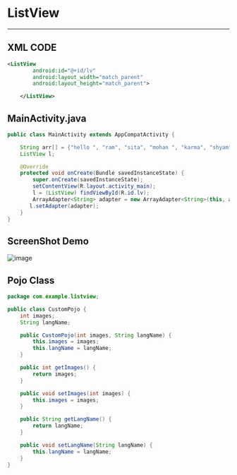 # ListView

---
XML CODE
---
```xml
<ListView
        android:id="@+id/lv"
        android:layout_width="match_parent"
        android:layout_height="match_parent">

    </ListView>
```

MainActivity.java
---

```java
public class MainActivity extends AppCompatActivity {

    String arr[] = {"hello ", "ram", "sita", "mohan ", "karma", "shyam", "mohan","hello ", "ram", "sita", "mohan ", "karma", "shyam","hello ", "ram", "sita", "mohan ", "karma", "shyam",  };
    ListView l;

    @Override
    protected void onCreate(Bundle savedInstanceState) {
        super.onCreate(savedInstanceState);
        setContentView(R.layout.activity_main);
        l = (ListView) findViewById(R.id.lv);
        ArrayAdapter<String> adapter = new ArrayAdapter<String>(this, android.support.constraint.R.layout.support_simple_spinner_dropdown_item,arr);
       l.setAdapter(adapter);
    }
}
```


 
ScreenShot Demo
---
![image](https://user-images.githubusercontent.com/77660268/175664384-2580b010-3f2d-4884-9f10-59e5f0fd9cfb.png)



Pojo Class 
---
```java
package com.example.listview;

public class CustomPojo {
    int images;
    String langName;

    public CustomPojo(int images, String langName) {
        this.images = images;
        this.langName = langName;
    }

    public int getImages() {
        return images;
    }

    public void setImages(int images) {
        this.images = images;
    }

    public String getLangName() {
        return langName;
    }

    public void setLangName(String langName) {
        this.langName = langName;
    }
}

```


